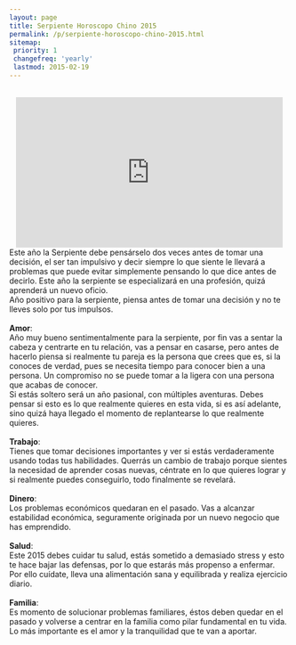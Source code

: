 ```yaml
---
layout: page
title: Serpiente Horoscopo Chino 2015
permalink: /p/serpiente-horoscopo-chino-2015.html
sitemap:
 priority: 1
 changefreq: 'yearly'
 lastmod: 2015-02-19
---
```

<div style="text-align: center;">
<br />
<iframe allowfullscreen="" frameborder="0" height="270" src="https://www.youtube.com/embed/mJevCZuWVFY?list=PLFxNV3JuSndVrbUhZ4aVQW3bkF8i_5Q7a" width="480"></iframe>
</div>
Este año la Serpiente debe pensárselo dos veces antes de tomar una decisión, el ser tan impulsivo y decir siempre lo que siente le llevará a problemas que puede evitar simplemente pensando lo que dice antes de decirlo. Este año la serpiente se especializará en una profesión, quizá aprenderá un nuevo oficio.<br />
Año positivo para la serpiente, piensa antes de tomar una decisión y no te lleves solo por tus impulsos.<br />
<br />
<b>Amor</b>:<br />
Año muy bueno sentimentalmente para la serpiente, por fin vas a sentar la cabeza y centrarte en tu relación, vas a pensar en casarse, pero antes de hacerlo piensa si realmente tu pareja es la persona que crees que es, si la conoces de verdad, pues se necesita tiempo para conocer bien a una persona. Un compromiso no se puede tomar a la ligera con una persona que acabas de conocer.<br />
Si estás soltero será un año pasional, con múltiples aventuras. Debes pensar si esto es lo que realmente quieres en esta vida, si es así adelante, sino quizá haya llegado el momento de replantearse lo que realmente quieres.<br />
<br />
<b>Trabajo</b>:<br />
Tienes que tomar decisiones importantes y ver si estás verdaderamente usando todas tus habilidades. Querrás un cambio de trabajo porque sientes la necesidad de aprender cosas nuevas, céntrate en lo que quieres lograr y si realmente puedes conseguirlo, todo finalmente se revelará.<br />
<br />
<b>Dinero</b>:<br />
Los problemas económicos quedaran en el pasado. Vas a alcanzar estabilidad económica, seguramente originada por un nuevo negocio que has emprendido.<br />
<br />
<b>Salud</b>:<br />
Este 2015 debes cuidar tu salud, estás sometido a demasiado stress y esto te hace bajar las defensas, por lo que estarás más propenso a enfermar. Por ello cuídate, lleva una alimentación sana y equilibrada y realiza ejercicio diario.<br />
<br />
<b>Familia</b>:<br />
Es momento de solucionar problemas familiares, éstos deben quedar en el pasado y volverse a centrar en la familia como pilar fundamental en tu vida. Lo más importante es el amor y la tranquilidad que te van a aportar.